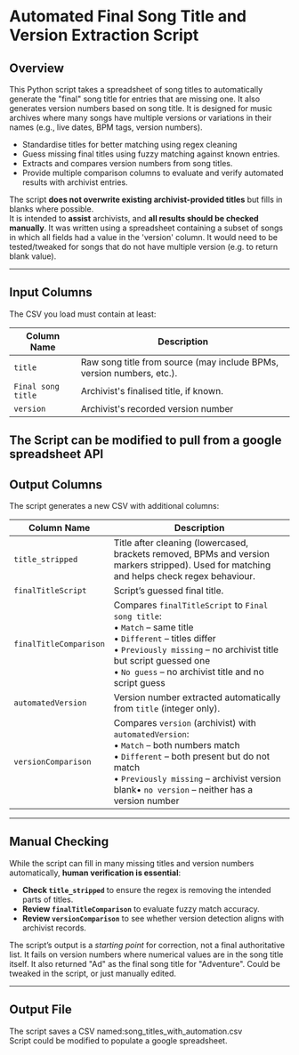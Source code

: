 # Automated Final Song Title and Version Extraction Script

## Overview
This Python script takes a spreadsheet of song titles to automatically generate the "final" song title for entries that are missing one. It also generates version numbers based on song title. It is designed for music archives where many songs have multiple versions or variations in their names (e.g., live dates, BPM tags, version numbers).

- Standardise titles for better matching using regex cleaning
- Guess missing final titles using fuzzy matching against known entries.
- Extracts and compares version numbers from song titles.
- Provide multiple comparison columns to evaluate and verify automated results with archivist entries.

The script **does not overwrite existing archivist-provided titles** but fills in blanks where possible.  
It is intended to **assist** archivists, and **all results should be checked manually**.
It was written using a spreadsheet containing a subset of songs in which all fields had a value in the 'version' column. It would need to be tested/tweaked for songs that do not have multiple version (e.g. to return blank value). 

---

## Input Columns

The CSV you load must contain at least:

| Column Name        | Description |
|--------------------|-------------|
| `title`            | Raw song title from source (may include BPMs, version numbers, etc.). |
| `Final song title` | Archivist's finalised title, if known. |
| `version`          | Archivist's recorded version number |

The Script can be modified to pull from a google spreadsheet API
---

## Output Columns

The script generates a new CSV with additional columns:

| Column Name             | Description |
|-------------------------|-------------|
| `title_stripped`        | Title after cleaning (lowercased, brackets removed, BPMs and version markers stripped). Used for matching and helps check regex behaviour. |
| `finalTitleScript`      | Script’s guessed final title. |
| `finalTitleComparison`    | Compares `finalTitleScript` to `Final song title`:<br>• `Match` – same title<br>• `Different` – titles differ<br>• `Previously missing` – no archivist title but script guessed one<br>• `No guess` – no archivist title and no script guess |
| `automatedVersion`      | Version number extracted automatically from `title` (integer only). |
| `versionComparison`     | Compares `version` (archivist) with `automatedVersion`:<br>• `Match` – both numbers match<br>• `Different` – both present but do not match<br>• `Previously missing` – archivist version blank• `no version` – neither has a version number |

---

## Manual Checking

While the script can fill in many missing titles and version numbers automatically, **human verification is essential**:

- **Check `title_stripped`** to ensure the regex is removing the intended parts of titles.
- **Review `finalTitleComparison`** to evaluate fuzzy match accuracy.
- **Review `versionComparison`** to see whether version detection aligns with archivist records.

The script’s output is a *starting point* for correction, not a final authoritative list.
It fails on version numbers where numerical values are in the song title itself. It also returned "Ad" as the final song title for "Adventure". Could be tweaked in the script, or just manually edited. 

---

## Output File

The script saves a CSV named:song_titles_with_automation.csv  
Script could be modified to populate a google spreadsheet. 
